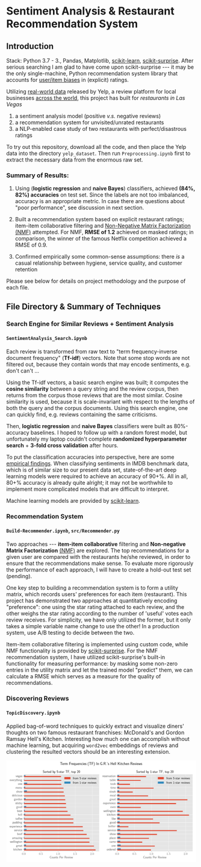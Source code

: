 # Sentiment Analysis & Restaurant Recommendation System
## Introduction

Stack: Python 3.7 - 3., Pandas, Matplotlib, [scikit-learn](http://scikit-learn.org/), [scikit-surprise](http://surpriselib.com/).
After serious searching I am glad to have come upon scikit-surprise --- it may be the only single-machine, Python recommendation system library that accounts for [user/item biases](https://surprise.readthedocs.io/en/stable/matrix_factorization.html#surprise.prediction_algorithms.matrix_factorization.NMF) in (explicit) ratings.

Utilizing [real-world data](https://www.yelp.com/dataset/challenge) released by Yelp, a review platform for local
businesses [across the world](https://www.yelp.com/locations), this project has built for
*restaurants in Las Vegas*
1. a sentiment analysis model (positive *v.s.* negative reviews)
2. a recommendation system for unvisited/unrated restaurants
3. a NLP-enabled case study of two restaurants with perfect/disastrous ratings

To try out this repository, download all the code, and then place the Yelp data into the
directory `yelp_dataset`. Then run `Preprocessing.ipynb` first to extract
the necessary data from the enormous raw set.

### Summary of Results:
1. Using (**logistic regression** and **naive Bayes**) classifiers, achieved **(84%, 82%) accuracies** on
test set. Since the labels are not too imbalanced, accuracy is an appropriate metric. In case
there are questions about "poor performance", see discussion in next section.

2. Built a recommendation system based on explicit restaurant ratings; item-item collaborative
filtering and [Non-Negative Matrix Factorization (NMF)]((http://www.albertauyeung.com/post/python-matrix-factorization/)) attempted. For NMF, **RMSE of 1.2** achieved on masked ratings; in comparison, the winner of the famous
Netflix competition achieved a RMSE of 0.9.

3. Confirmed empirically some common-sense assumptions: there *is* a casual relationship between
hygiene, service quality, and customer retention

Please see below for details on project methodology and the purpose of each file.

## File Directory & Summary of Techniques
### Search Engine for Similar Reviews + Sentiment Analysis
####  `SentimentAnalysis_Search.ipynb`
Each review is transformed from raw text to "term frequency-inverse document frequency"
(**Tf-idf**) vectors. Note that some stop words are not filtered out, because they contain words that may encode
sentiments, e.g. don't can't ...

Using the Tf-idf vectors, a basic search engine was built; it computes the **cosine similarity** between
a query string and the review corpus, then returns from the corpus those reviews that
are the most similar. Cosine similarity is used, because it is scale-invariant with respect to
the lengths of both the query and the corpus documents. Using this search engine, one
can quickly find, e.g. reviews containing the same criticisms.

Then, **logistic regression** and **naive Bayes** classifiers were
built as 80%-accuracy baselines. I hoped to follow up with a random forest model, but
unfortunately my laptop couldn't complete **randomized hyperparameter search** + **3-fold cross validation**
after hours.

To put the classification accuracies into perspective, here are some [empirical
findings](https://blog.paralleldots.com/data-science/breakthrough-research-papers-and-models-for-sentiment-analysis/). When classifying sentiments in IMDB benchmark data, which is of similar size to our present data set, state-of-the-art deep learning models were required to achieve an accuracy of 90+%. All in all, 80+% accuracy is already quite alright;
it may not be worthwhile to implement more complicated models that are difficult to interpret.

Machine learning models are provided by [scikit-learn](http://scikit-learn.org/).

### Recommendation System
#### `Build-Recommender.ipynb`, `src/Recommender.py`
Two approaches --- **item-item collaborative** filtering and **Non-negative Matrix
Factorization** [(NMF)](http://www.albertauyeung.com/post/python-matrix-factorization/) are
explored. The top recommendations for a given user are compared with the restaurants he/she
reviewed, in order to ensure that the recommendations make sense. To evaluate more rigorously
the performance of each approach, I will have to create a hold-out test set (pending).

One key step to building a recommendation system is to form a utility matrix, which
records users' preferences for each item (restaurant). This project has demonstrated two
approaches at quantitatively encoding "preference": one using the star rating attached
to each review, and the other weighs the star rating according to the number of 'useful' votes
each review receives. For simplicity, we have only utilized the former, but it only takes a
simple variable name change to use the other! In a production system, use A/B testing
to decide between the two.

Item-item collaborative filtering is implemented using custom code, while NMF functionality
is provided by [scikit-surprise](http://surpriselib.com/). For the NMF recommendation system,
I have utilized scikit-surprise's built-in functionality for measuring performance:
by masking some non-zero entries in the utility matrix and let the trained model "predict" them,
we can calculate a RMSE which serves as a measure for the quality of recommendations.

### Discovering Reviews
#### `TopicDiscovery.ipynb`
Applied bag-of-word techniques to quickly extract and visualize diners' thoughts on two
famous restaurant franchises: McDonald's and Gordon Ramsay Hell's Kitchen. Interesting how
much one can accomplish without machine learning, but acquiring `word2vec` embeddings of
reviews and clustering the resulted vectors should be an interesting extension.

![gordon ramsay hell kitchen review trends](gordon.png)
